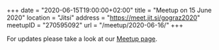 +++
date = "2020-06-15T19:00:00+02:00"
title = "Meetup on 15 June 2020"
location = "Jitsi"
address = "https://meet.jit.si/gograz2020"
meetupID = "270595092"
url = "/meetup/2020-06-16/"
+++

For updates please take a look at our
[Meetup page](https://www.meetup.com/Graz-Open-Source-Meetup/events/lbbhjlybcjbvb/).


